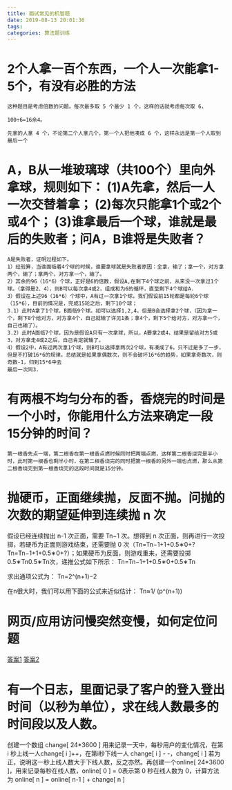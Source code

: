 ```yaml
---
title: 面试常见的机智题
date: 2019-08-13 20:01:36
tags: 
categories: 算法题训练
---
```


# 2个人拿一百个东西，一个人一次能拿1-5个，有没有必胜的方法

```
这种题目是考虑倍数的问题。每次最多取 5 个最少 1 个，这样的话就考虑每次取 6，

100÷6=16余4。

先拿的人拿 4 个，不论第二个人拿几个，第一个人把他凑成 6 个，这样永远是第一个人取到最后一个
```

#  A，B从一堆玻璃球（共100个）里向外拿球，规则如下： (1)A先拿，然后一人一次交替着拿； (2)每次只能拿1个或2个或4个； (3)谁拿最后一个球，谁就是最后的失败者；问A，B谁将是失败者？

```
A是失败者，证明过程如下。
1）经验算，当谁面临着4个球的时候，谁要拿球就是失败者原因：全拿，输了；拿一个，对方拿两个，输了；拿两个，对方拿一个，输了。
2）其余的96（16*6）个球，正好是6的倍数，假设A,在剩下4个球之前，从来没一次拿过1个球。（拿得是2、4），则B可以每次拿4或2，组成和为6的循环，直至剩下4个球给A.
3）假设在上述96（16*6）个球中，A有过一次拿1个球，我们假设前15轮都是每轮6个球（15*6），目前的情况是，完成15轮之后，剩下10个球；
3.1）此时A拿了1个球，B面临9个球。如可以选择1,2,4，但是B会选择拿2个球，（因为拿一个，剩下8个给对方，对方拿4个，自己就输了详见1条；拿4个，剩下5个给对方，对方拿一个，自己也输了）。
3.2）此时A面临7个球，因为是假设A只有一次拿球，所以，A要拿2或4，结果是留给对方5或3，对方拿走4或2之后，自己肯定就输了。
4）假设2中，A有过两次拿1个球，则B可以选择拿两次2个球，有凑成了6，只不过是多了一步，但是不打破16*6的规律。总结就是如果拿偶数次，则不会破坏16*6的趋势，如果拿奇数次，则奇数-1，归到15*6中去
最后一次同3.
```

# 有两根不均匀分布的香，香烧完的时间是一个小时，你能用什么方法来确定一段15分钟的时间？

```
第一根香先点一端，第二根香在第一根香点燃时候同时把两端点燃，这样第二根香烧完是半小时，此时第一根香也剩半小时，在第二根香烧完的同时把第一根香的另外一端也点燃，那么从第二根香烧完到第一根香烧完的这段时间就是15分钟。
```

# 抛硬币，正面继续抛，反面不抛。问抛的次数的期望延伸到连续抛 n 次

假设已经连续抛出 n-1 次正面，需要 Tn−1 次。想得到 n 次正面，则再进行一次投掷，若硬币为正面则游戏结束，还需要抛 0 次（Tn=Tn−1+1+0.5∗0+?Tn=Tn−1+1+0.5∗0+?）；如果硬币为反面，则游戏重来，还需要投掷0.5∗Tn0.5∗Tn次，递推公式如下所示： 
Tn=Tn−1+1+0.5∗0+0.5∗Tn

求出通项公式为： Tn=2^(n+1)−2

在n很大时，我们可以用下面的公式来近似估计： Tn≈1/ (p^(n+1))

# 网页/应用访问慢突然变慢，如何定位问题

[答案1](https://blog.csdn.net/weixin_34321977/article/details/93757683)  [答案2](https://blog.csdn.net/Lv_Victor/article/details/53148421)

# 有一个日志，里面记录了客户的登入登出时间（以秒为单位），求在线人数最多的时间段以及人数。

创建一个数组 change[ 24*3600 ] 用来记录一天中，每秒用户的变化情况，在第 i 秒上线一人change[ i ]++，在第i秒下线一人 change[ i ] - -，change[ i ] 若为正，说明这一秒上线人数大于下线人数，反之亦然。再创建一个online[ 24\*3600 ]，用来记录每秒在线人数，online[ 0 ] = 0表示第 0 秒在线人数为 0，计算方法为 online[ n ] = online[ n-1 ] + change[ n ]